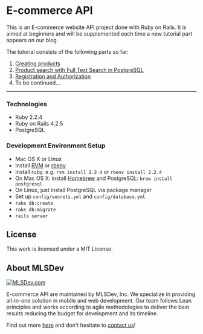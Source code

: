 # E-commerce API

This is an E-commerce website API project done with Ruby on Rails. It is aimed at beginners and will be supplemented each time a new tutorial part appears on our blog.

The tutorial consists of the following parts so far:

1. [Creating products][part 1]
2. [Product search with Full Text Search in PostgreSQL][part 2]
3. [Registration and Authorization][part 3]
4. To be continued...

----

### Technologies

* Ruby 2.2.4
* Ruby on Rails 4.2.5
* PostgreSQL

### Development Environment Setup

* Mac OS X or Linux
* Install [RVM](http://rvm.io) or [rbenv](https://github.com/rbenv/rbenv)
* Install ruby. e.g. `rvm install 2.2.4` or `rbenv install 2.2.4`
* On Mac OS X: install [Homebrew](https://github.com/Homebrew/homebrew) and PostgreSQL: `brew install postgresql`
* On Linux, just install PostgreSQL via package manager
* Set up `config/secrets.yml` and `config/database.yml`
* `rake db:create`
* `rake db:migrate`
* `rails server`

## License

This work is licensed under a MIT License.

## About MLSDev

[<img src="/mlsdev-logo.png" alt="MLSDev.com">][mlsdev]

E-commerce API are maintained by MLSDev, Inc. We specialize in providing all-in-one solution in mobile and web development. Our team follows Lean principles and works according to agile methodologies to deliver the best results reducing the budget for development and its timeline. 

Find out more [here][mlsdev] and don't hesitate to [contact us][contact]!

[mlsdev]: http://mlsdev.com
[contact]: http://mlsdev.com/contact_us
[part 1]: http://mlsdev.com/blog/42
[part 2]: http://mlsdev.com/blog/43
[part 3]: http://mlsdev.com/blog/44